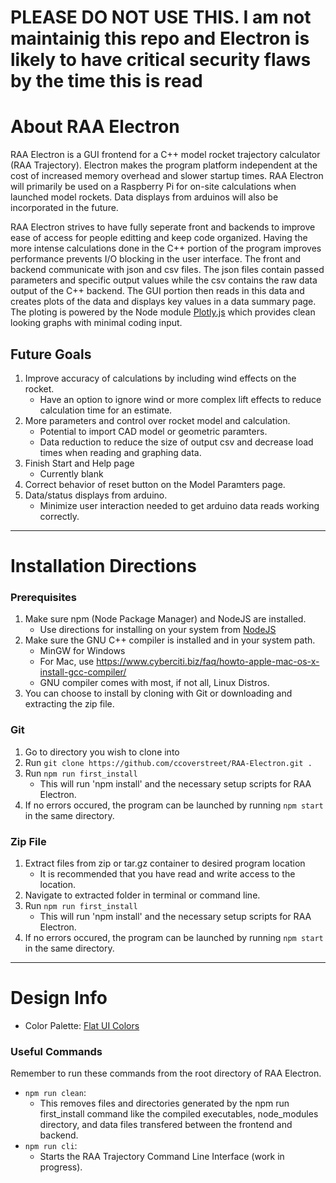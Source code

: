 # PLEASE DO NOT USE THIS. I am not maintainig this repo and Electron is likely to have critical security flaws by the time this is read

# About RAA Electron



RAA Electron is a GUI frontend for a C++ model rocket trajectory calculator (RAA Trajectory). Electron makes the program platform independent at the cost of increased memory overhead and slower startup times. RAA Electron will primarily be used on a Raspberry Pi for on-site calculations when launched model rockets. Data displays from arduinos will also be incorporated in the future.

RAA Electron strives to have fully seperate front and backends to improve ease of access for people editting and keep code organized. Having the more intense calculations done in the C++ portion of the program improves performance prevents I/O blocking in the user interface. The front and backend communicate with json and csv files. The json files contain passed parameters and specific output values while the csv contains the raw data output of the C++ backend. The GUI portion then reads in this data and creates plots of the data and displays key values in a data summary page. The ploting is powered by the Node module [Plotly.js](https://plot.ly/javascript) which provides clean looking graphs with minimal coding input. 

## Future Goals

1. Improve accuracy of calculations by including wind effects on the rocket.
	- Have an option to ignore wind or more complex lift effects to reduce calculation time for an estimate.
2. More parameters and control over rocket model and calculation. 
	- Potential to import CAD model or geometric paramters.
	- Data reduction to reduce the size of output csv and decrease load times when reading and graphing data.
3. Finish Start and Help page
	- Currently blank
4. Correct behavior of reset button on the Model Paramters page.
5. Data/status displays from arduino.
	- Minimize user interaction needed to get arduino data reads working correctly.

___
# Installation Directions

### Prerequisites

1. Make sure npm (Node Package Manager) and NodeJS are installed.
    - Use directions for installing on your system from [NodeJS](https://nodejs.org/en/download/)
2. Make sure the GNU C++ compiler is installed and in your system path.
	- MinGW for Windows
	- For Mac, use https://www.cyberciti.biz/faq/howto-apple-mac-os-x-install-gcc-compiler/
	- GNU compiler comes with most, if not all, Linux Distros.
3. You can choose to install by cloning with Git or downloading and extracting the zip file.

### Git

1. Go to directory you wish to clone into
2. Run `git clone https://github.com/ccoverstreet/RAA-Electron.git .`
3. Run `npm run first_install`
	- This will run 'npm install' and the necessary setup scripts for RAA Electron.
4. If no errors occured, the program can be launched by running `npm start` in the same directory.

### Zip File
1. Extract files from zip or tar.gz container to desired program location
   	- It is recommended that you have read and write access to the location.
2. Navigate to extracted folder in terminal or command line.
3. Run `npm run first_install`
	- This will run 'npm install' and the necessary setup scripts for RAA Electron.
4. If no errors occured, the program can be launched by running `npm start` in the same directory.

___
# Design Info

- Color Palette: [Flat UI Colors](https://flatuicolors.com/palette/us)

### Useful Commands

Remember to run these commands from the root directory of RAA Electron.
- `npm run clean`:
	- This removes files and directories generated by the npm run first_install command like the compiled executables, 
	  node_modules directory, and data files transfered between the frontend and backend.
- `npm run cli`:
	- Starts the RAA Trajectory Command Line Interface (work in progress).
